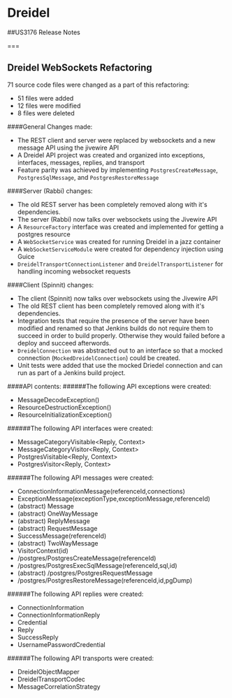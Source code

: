 Dreidel
=======

##US3176 Release Notes

===

## Dreidel WebSockets Refactoring


71 source code files were changed as a part of this refactoring:

 - 51 files were added
 - 12 files were modified
 - 8 files were deleted
 
####General Changes made:
- The REST client and server were replaced by websockets and a new message API using the jivewire API
- A Dreidel API project was created and organized into exceptions, interfaces, messages, replies, and transport
- Feature parity was achieved by implementing `PostgresCreateMessage`, `PostgresSqlMessage`, and `PostgresRestoreMessage`

####Server (Rabbi) changes:
- The old REST server has been completely removed along with it's dependencies.
- The server (Rabbi) now talks over websockets using the Jivewire API
- A `ResourceFactory` interface was created and implemented for getting a postgres resource
- A `WebSocketService` was created for running Dreidel in a jazz container
- A `WebSocketServiceModule` were created for dependency injection using Guice
- `DreidelTransportConnectionListener` and `DreidelTransportListener` for handling incoming websocket requests

####Client (Spinnit) changes:
- The client (Spinnit) now talks over websockets using the Jivewire API
- The old REST client has been completely removed along with it's dependencies.
- Integration tests that require the presence of the server have been modified and renamed so that Jenkins builds do not require them to succeed in order to build properly. Otherwise they would failed before a deploy and succeed afterwords.
- `DreidelConnection` was abstracted out to an interface so that a mocked connection (`MockedDreidelConnection`) could be created.
- Unit tests were added that use the mocked Driedel connection and can run as part of a Jenkins build project.

####API contents:
######The following API exceptions were created: 
 * MessageDecodeException()
 * ResourceDestructionException()
 * ResourceInitializationException()    

######The following API interfaces were created:
 * MessageCategoryVisitable<Reply, Context>
 * MessageCategoryVisitor<Reply, Context>
 * PostgresVisitable<Reply, Context>
 * PostgresVisitor<Reply, Context>      

######The following API messages were created:
 * ConnectionInformationMessage(referenceId,connections)
 * ExceptionMessage(exceptionType,exceptionMessage,referenceId)
 * (abstract) Message
 * (abstract) OneWayMessage
 * (abstract) ReplyMessage
 * (abstract) RequestMessage
 * SuccessMessage(referenceId)
 * (abstract) TwoWayMessage
 * VisitorContext(id)
 * /postgres/PostgresCreateMessage(referenceId)
 * /postgres/PostgresExecSqlMessage(referenceId,sql,id)
 * (abstract) /postgres/PostgresRequestMessage
 * /postgres/PostgresRestoreMessage(referenceId,id,pgDump)  

######The following API replies were created:  
 * ConnectionInformation
 * ConnectionInformationReply
 * Credential
 * Reply
 * SuccessReply
 * UsernamePasswordCredential

######The following API transports were created:
 * DreidelObjectMapper
 * DreidelTransportCodec
 * MessageCorrelationStrategy
